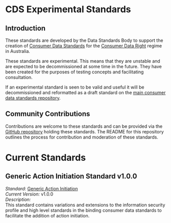 # CDS Experimental Standards

## Introduction

These standards are developed by the Data Standards Body to support the creation
of [Consumer Data Standards](https://consumerdatastandards.gov.au/) for the
[Consumer Data Right](https://treasury.gov.au/consumer-data-right) regime in
Australia.

These standards are experimental.  This means that they are unstable and are
expected to be decommissioned at some time in the future.  They have been
created for the purposes of testing concepts and facilitating consultation.

If an experimental standard is seen to be valid and useful it will be
decommissioned and reformatted as a draft standard on the
[main consumer data standards repository](https://github.com/ConsumerDataStandardsAustralia/standards/issues).

## Community Contributions

Contributions are welcome to these standards and can be provided via the
[GitHub repository](https://github.com/ConsumerDataStandardsAustralia/standards-experimental)
holding these standards.  The README for this repository outlines the process
for contribution and moderation of these standards.

# Current Standards

## Generic Action Initiation Standard v1.0.0

*Standard:* [Generic Action Initiation](./generic-ai)<br/>
*Current Version:* v1.0.0<br/>
*Description:*<br/>
This standard contains variations and extensions to the information security
profile and high level standards in the binding consumer data standards to
facilitate the addition of action initiation.
